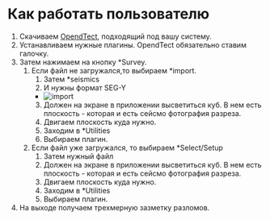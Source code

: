 # Как работать пользователю
1.  Скачиваем [OpendTect](https://dgbes.com/index.php/download), подходящий под вашу систему.
2.  Устанавливаем нужные плагины. OpendTect обязательно ставим галочку.
3.  Затем нажимаем на кнопку *Survey.
    1.  Если файл не загружался,то выбираем *import.
        1.  Затем *seismics
        2.  И нужны формат SEG-Y
        * ![import](http://doc.opendtect.org/5.0.0/doc/od_userdoc/content/resources/images/5_menu_-_survey/import_seismic_popout_menu.png)
        3. Должен на экране в приложении высветиться куб. В нем есть плоскость - которая и есть сейсмо фотография разреза.
        4. Двигаем плоскость куда нужно.
        5. Заходим в *Utilities
        6. Выбираем плагин.
    2.  Если файл уже загружался, то выбираем *Select/Setup
        1.  Затем нужный файл
        2. Должен на экране в приложении высветиться куб. В нем есть плоскость - которая и есть сейсмо фотография разреза.
        3. Двигаем плоскость куда нужно.
        4. Заходим в *Utilities
        5. Выбираем плагин.
  4. На выходе получаем трехмерную зазметку разломов.
